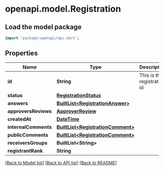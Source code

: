 # openapi.model.Registration

## Load the model package
```dart
import 'package:openapi/api.dart';
```

## Properties
Name | Type | Description | Notes
------------ | ------------- | ------------- | -------------
**id** | **String** | This is the registration id | [optional] 
**status** | [**RegistrationStatus**](RegistrationStatus.md) |  | [optional] 
**answers** | [**BuiltList&lt;RegistrationAnswer&gt;**](RegistrationAnswer.md) |  | [optional] 
**approversReviews** | [**ApproverReview**](ApproverReview.md) |  | [optional] 
**createdAt** | [**DateTime**](DateTime.md) |  | [optional] 
**internalComments** | [**BuiltList&lt;RegistrationComment&gt;**](RegistrationComment.md) |  | [optional] 
**publicComments** | [**BuiltList&lt;RegistrationComment&gt;**](RegistrationComment.md) |  | [optional] 
**receiversGroups** | **BuiltList&lt;String&gt;** |  | [optional] 
**registrantRank** | **String** |  | [optional] 

[[Back to Model list]](../README.md#documentation-for-models) [[Back to API list]](../README.md#documentation-for-api-endpoints) [[Back to README]](../README.md)


